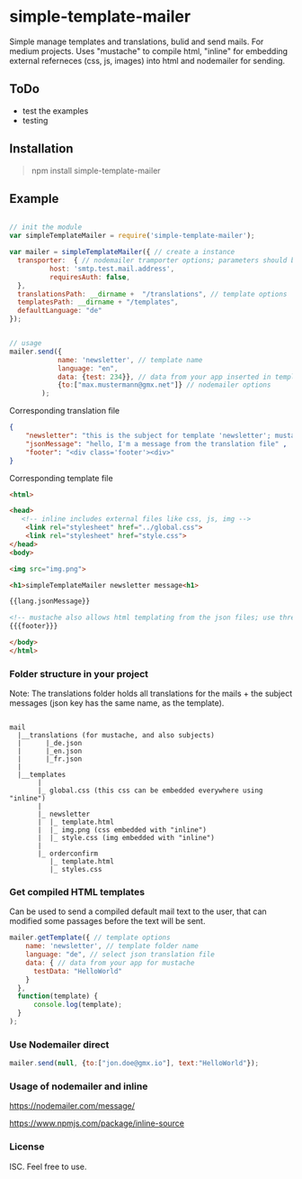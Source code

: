 # simple-template-mailer

 Simple manage templates and translations, bulid and send mails. For medium projects.
 Uses "mustache" to compile html, "inline" for embedding external referneces (css, js, images)
 into html and nodemailer for sending.

## ToDo
 * test the examples
 * testing

## Installation
>npm install simple-template-mailer

## Example

```js

// init the module
var simpleTemplateMailer = require('simple-template-mailer');

var mailer = simpleTemplateMailer({ // create a instance
  transporter:  { // nodemailer tramporter options; parameters should be fetched from an external config
          host: 'smtp.test.mail.address',
          requiresAuth: false,
  },
  translationsPath: __dirname +  "/translations", // template options
  templatesPath: __dirname + "/templates",
  defaultLanguage: "de"
});


// usage
mailer.send({
            name: 'newsletter', // template name
            language: "en",
            data: {test: 234}}, // data from your app inserted in template
            {to:["max.mustermann@gmx.net"]} // nodemailer options
        );

```

Corresponding translation file
```json
{
    "newsletter": "this is the subject for template 'newsletter'; mustache can be used here too: {{jsonMessage}}",
    "jsonMessage": "hello, I'm a message from the translation file" ,
    "footer": "<div class='footer'><div>"
}
```

Corresponding template file
```html
<html>

<head>
   <!-- inline includes external files like css, js, img -->
    <link rel="stylesheet" href="../global.css">
    <link rel="stylesheet" href="style.css">
</head>
<body>

<img src="img.png">

<h1>simpleTemplateMailer newsletter message<h1>

{{lang.jsonMessage}}

<!-- mustache also allows html templating from the json files; use three "{" to compile html -->
{{{footer}}}

</body>
</html>

```

### Folder structure in your project

Note: The translations folder holds all translations for the mails + the subject messages (json key has the same name, as the template).
```

mail
  |__translations (for mustache, and also subjects)
  |      |_de.json
  |      |_en.json
  |      |_fr.json
  |
  |__templates
       |
       |_ global.css (this css can be embedded everywhere using "inline")
       |
       |_ newsletter
       |  |_ template.html
       |  |_ img.png (css embedded with "inline")
       |  |_ style.css (img embedded with "inline")
       |
       |_ orderconfirm
          |_ template.html
          |_ styles.css

```

### Get compiled HTML templates
Can be used to send a compiled default mail text to the user, that can modified some passages before the text will be sent.
```js
mailer.getTemplate({ // template options
    name: 'newsletter', // template folder name
    language: "de", // select json translation file
    data: { // data from your app for mustache
      testData: "HelloWorld"
    }
  },
  function(template) {
      console.log(template);
  }
);
```


### Use Nodemailer direct
```js
mailer.send(null, {to:["jon.doe@gmx.io"], text:"HelloWorld"});

```

### Usage of nodemailer and inline
https://nodemailer.com/message/

https://www.npmjs.com/package/inline-source



### License
 ISC. Feel free to use.
